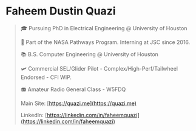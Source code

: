 # Faheem Dustin Quazi

> 🎓 Pursuing PhD in Electrical Engineering @ University of Houston
> 
> 🚀 Part of the NASA Pathways Program. Interning at JSC since 2016.
> 
> 📚 B.S. Computer Engineering @ University of Houston
> 
> 🛩️ Commercial SEL/Glider Pilot - Complex/High-Perf/Tailwheel Endorsed - CFI WIP.
>
> 📻 Amateur Radio General Class - W5FDQ
>
> Main Site: [https://quazi.me](https://quazi.me)
>
> LinkedIn: [https://linkedin.com/in/faheemquazi](https://linkedin.com/in/faheemquazi) 
